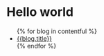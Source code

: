 # Hello world

<ul>
{% for blog in contentful %}
<li><a href="{{blog.slug | url}}">{{blog.title}}</a></li>
{% endfor %}
</ul>
